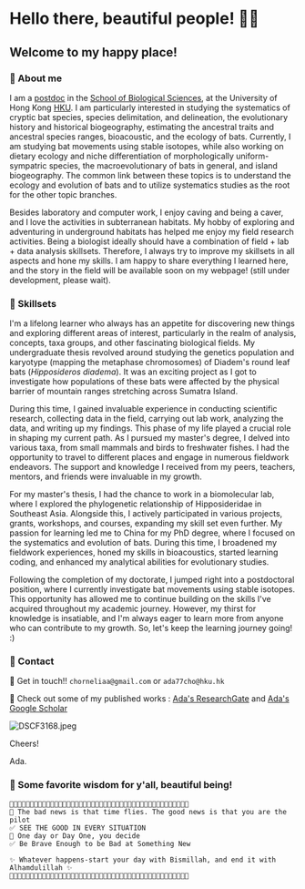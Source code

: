 # Hello there, beautiful people! 👊😏

## Welcome to my happy place!

### 🦇 About me
I am a [postdoc](https://www.biosch.hku.hk/postdoctoral-scholars/) in the [School of Biological Sciences](https://www.biosch.hku.hk/), at the University of Hong Kong [HKU](https://www.hku.hk/). I am particularly interested in studying the systematics of cryptic bat species, species delimitation, and delineation, the evolutionary history and historical biogeography, estimating the ancestral traits and ancestral species ranges, bioacoustic, and the ecology of bats. Currently, I am studying bat movements using stable isotopes, while also working on dietary ecology and niche differentiation of morphologically uniform-sympatric species, the macroevolutionary of bats in general, and island biogeography. The common link between these topics is to understand the ecology and evolution of bats and to utilize systematics studies as the root for the other topic branches.


Besides laboratory and computer work, I enjoy caving and being a caver, and I love the activities in subterranean habitats. My hobby of exploring and adventuring in underground habitats has helped me enjoy my field research activities. Being a biologist ideally should have a combination of field + lab + data analysis skillsets. Therefore, I always try to improve my skillsets in all aspects and hone my skills. I am happy to share everything I learned here, and the story in the field will be available soon on my webpage! (still under development, please wait).

### 🦇 Skillsets
I'm a lifelong learner who always has an appetite for discovering new things and exploring different areas of interest, particularly in the realm of analysis, concepts, taxa groups, and other fascinating biological fields. My undergraduate thesis revolved around studying the genetics population and karyotype (mapping the metaphase chromosomes) of Diadem's round leaf bats (*Hipposideros diadema*). It was an exciting project as I got to investigate how populations of these bats were affected by the physical barrier of mountain ranges stretching across Sumatra Island.

During this time, I gained invaluable experience in conducting scientific research, collecting data in the field, carrying out lab work, analyzing the data, and writing up my findings. This phase of my life played a crucial role in shaping my current path. As I pursued my master's degree, I delved into various taxa, from small mammals and birds to freshwater fishes. I had the opportunity to travel to different places and engage in numerous fieldwork endeavors. The support and knowledge I received from my peers, teachers, mentors, and friends were invaluable in my growth.

For my master's thesis, I had the chance to work in a biomolecular lab, where I explored the phylogenetic relationship of Hipposideridae in Southeast Asia. Alongside this, I actively participated in various projects, grants, workshops, and courses, expanding my skill set even further. My passion for learning led me to China for my PhD degree, where I focused on the systematics and evolution of bats. During this time, I broadened my fieldwork experiences, honed my skills in bioacoustics, started learning coding, and enhanced my analytical abilities for evolutionary studies.

Following the completion of my doctorate, I jumped right into a postdoctoral position, where I currently investigate bat movements using stable isotopes. This opportunity has allowed me to continue building on the skills I've acquired throughout my academic journey. However, my thirst for knowledge is insatiable, and I'm always eager to learn more from anyone who can contribute to my growth. So, let's keep the learning journey going! :)


### 🦇 Contact
📧 Get in touch!! `chorneliaa@gmail.com` or `ada77cho@hku.hk`

📑 Check out some of my published works : [Ada's ResearchGate](https://www.researchgate.net/profile/Ada-Chornelia) and [Ada's Google Scholar](https://scholar.google.com.hk/citations?hl=en&user=DRDqstQAAAAJ)

![DSCF3168.jpeg](https://github.com/AdaChornelia/AdaChornelia/blob/main/DSCF3168.jpeg)

Cheers! 


Ada.

### 🦇 Some favorite wisdom for y'all, beautiful being!

```
🐸🐸🐸🐸🐸🐸🐸🐸🐸🐸🐸🐸🐸🐸🐸🐸🐸🐸🐸🐸🐸🐸🐸🐸🐸🐸🐸🐸🐸🐸🐸🐸🐸🐸🐸🐸🐸🐸🐸🐸🐸🐸🐸🐸
🤍 The bad news is that time flies. The good news is that you are the pilot
✅ SEE THE GOOD IN EVERY SITUATION
💙 One day or Day One, you decide
✅ Be Brave Enough to be Bad at Something New

✨ Whatever happens-start your day with Bismillah, and end it with Alhamdulillah ✨
🐸🐸🐸🐸🐸🐸🐸🐸🐸🐸🐸🐸🐸🐸🐸🐸🐸🐸🐸🐸🐸🐸🐸🐸🐸🐸🐸🐸🐸🐸🐸🐸🐸🐸🐸🐸🐸🐸🐸🐸🐸🐸🐸🐸
```

